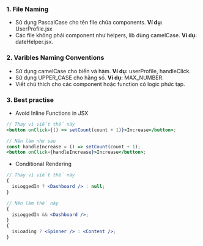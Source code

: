 ### 1. File Naming

- Sử dụng PascalCase cho tên file chứa components.
  **Ví dụ:** UserProfile.jsx
- Các file không phải component như helpers, lib dùng camelCase.
  **Ví dụ:** dateHelper.jsx.

### 2. Varibles Naming Conventions

- Sử dụng camelCase cho biến và hàm. **Ví dụ:** userProfile, handleClick.
- Sử dụng UPPER_CASE cho hằng số. **Ví dụ:** MAX_NUMBER.
- Viết chú thích cho các component hoặc function có logic phức tạp.

### 3. Best practise

- Avoid Inline Functions in JSX

```jsx
// Thay vì viết thế này
<button onClick={() => setCount(count + 1)}>Increase</button>;

// Nên làm như sau
const handleIncrease = () => setCount(count + 1);
<button onClick={handleIncrease}>Increase</button>;
```

- Conditional Rendering

```jsx
// Thay vì viết thế này
{
  isLoggedIn ? <Dashboard /> : null;
}
```

```jsx
// Nên làm thế này
{
  isLoggedIn && <Dashboard />;
}
{
  isLoading ? <Spinner /> : <Content />;
}
```

